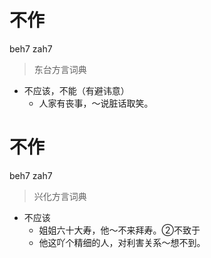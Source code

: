 # 不作
beh7 zah7
> 东台方言词典
- 不应该，不能（有避讳意）
  - 人家有丧事，～说脏话取笑。

# 不作
beh7 zah7
> 兴化方言词典
- 不应该
  - 姐姐六十大寿，他～不来拜寿。②不致于
  - 他这吖个精细的人，对利害关系～想不到。
